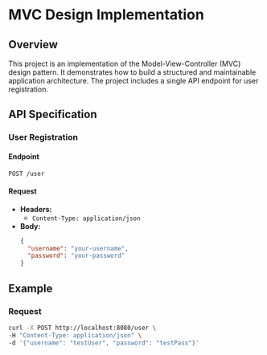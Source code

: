 # MVC Design Implementation

## Overview
This project is an implementation of the Model-View-Controller (MVC) design pattern. It demonstrates how to build a structured and maintainable application architecture. The project includes a single API endpoint for user registration.

## API Specification

### User Registration

#### Endpoint
`POST /user`

#### Request
- **Headers:**
  - `Content-Type: application/json`
- **Body:**
  ```json
  {
    "username": "your-username",
    "password": "your-password"
  }
  ```

## Example

### Request
```sh
curl -X POST http://localhost:8080/user \
-H "Content-Type: application/json" \
-d '{"username": "testUser", "password": "testPass"}'
```
